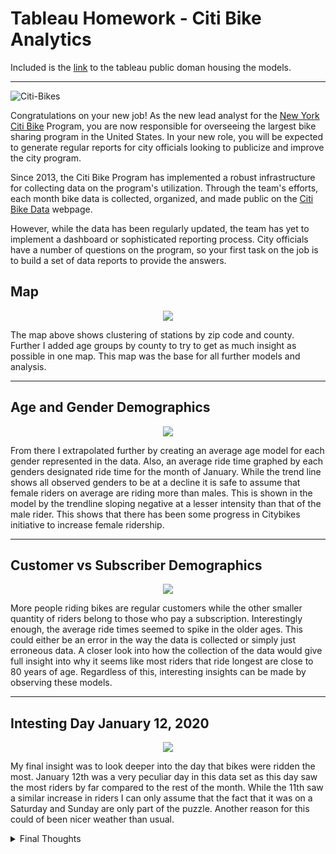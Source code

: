 # Tableau Homework - Citi Bike Analytics
Included is the [link](https://public.tableau.com/app/profile/robert.salazar/viz/tableau-challenge_16521299158870/Story) to the tableau public doman housing the models.
- - -
![Citi-Bikes](images/citi-bike-station-bikes.PNG)

Congratulations on your new job! As the new lead analyst for the [New York Citi Bike](https://en.wikipedia.org/wiki/Citi_Bike) Program, you are now responsible for overseeing the largest bike sharing program in the United States. In your new role, you will be expected to generate regular reports for city officials looking to publicize and improve the city program.

Since 2013, the Citi Bike Program has implemented a robust infrastructure for collecting data on the program's utilization. Through the team's efforts, each month bike data is collected, organized, and made public on the [Citi Bike Data](https://www.citibikenyc.com/system-data) webpage.

However, while the data has been regularly updated, the team has yet to implement a dashboard or sophisticated reporting process. City officials have a number of questions on the program, so your first task on the job is to build a set of data reports to provide the answers.

## Map
<p align="center">
  <img src="images/map.PNG" />
</p>

The map above shows clustering of stations by zip code and county. Further I added age groups by county to try to get as much insight as possible in one map.
This map was the base for all further models and analysis. 
- - -

## Age and Gender Demographics
<p align="center">
  <img src="images/dash1.PNG" />
</p>

From there I extrapolated further by creating an average age model for each gender represented in the data. Also, an average ride time graphed by each genders designated ride time for the month of January. While the trend line shows all observed genders to be at a decline it is safe to assume that female riders on average are riding more than males. This is shown in the model by the trendline sloping negative at a lesser intensity than that of the male rider. This shows that there has been some progress in Citybikes initiative to increase female ridership. 
- - -
## Customer vs Subscriber Demographics
<p align="center">
  <img src="images/dash2.PNG" />
</p>

More people riding bikes are regular customers while the other smaller quantity of riders belong to those who pay a subscription. Interestingly enough, the average ride times seemed to spike in the older ages. This could either be an error in the way the data is collected or simply just erroneous data. A closer look into how the collection of the data would give full insight into why it seems like most riders that ride longest are close to 80 years of age. Regardless of this, interesting insights can be made by observing these models.
- - -
## Intesting Day January 12, 2020
<p align="center">
  <img src="images/dash3.PNG" />
</p>

My final insight was to look deeper into the day that bikes were ridden the most. January 12th was a very peculiar day in this data set as this day saw the most riders by far compared to the rest of the month. While the 11th saw a similar increase in riders I can only assume that the fact that it was on a Saturday and Sunday are only part of the puzzle. Another reason for this could of been nicer weather than usual.

<details>
           <summary>Final Thoughts</summary>
           <p>Since I only used a dataset for one month of the year this was as far as the inferences I was able to make. Had I used more data perhaps I would of been able to better understand how ridership is affected by other factors other than the weather. Also, from 2021 to current date the data has drastically changed and would like an identifying column to be added so both new and old data can be used together to make more meaningful reports.  </p>
</details>
 

